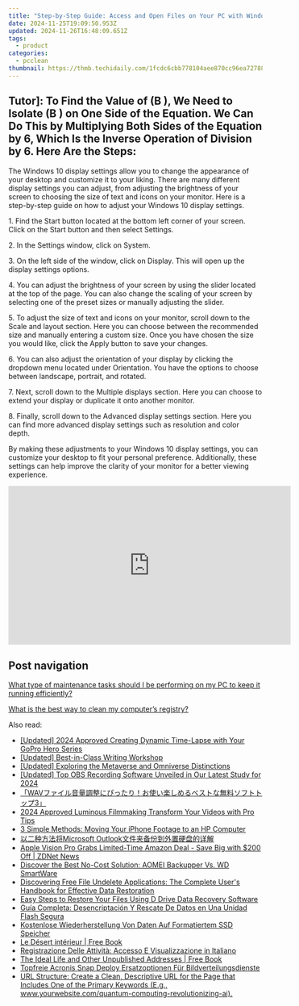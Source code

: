 ```yaml
---
title: "Step-by-Step Guide: Access and Open Files on Your PC with Windows - YL Computing"
date: 2024-11-25T19:09:50.953Z
updated: 2024-11-26T16:48:09.651Z
tags:
  - product
categories:
  - pcclean
thumbnail: https://thmb.techidaily.com/1fcdc6cbb778104aee870cc96ea727883cbb745be14bb05420507854521a636d.jpg
---
```


## Tutor]: To Find the Value of \(B \), We Need to Isolate \(B \) on One Side of the Equation. We Can Do This by Multiplying Both Sides of the Equation by 6, Which Is the Inverse Operation of Division by 6. Here Are the Steps:

The Windows 10 display settings allow you to change the appearance of your desktop and customize it to your liking. There are many different display settings you can adjust, from adjusting the brightness of your screen to choosing the size of text and icons on your monitor. Here is a step-by-step guide on how to adjust your Windows 10 display settings. 

1\. Find the Start button located at the bottom left corner of your screen. Click on the Start button and then select Settings.

2\. In the Settings window, click on System.

3\. On the left side of the window, click on Display. This will open up the display settings options. 

4\. You can adjust the brightness of your screen by using the slider located at the top of the page. You can also change the scaling of your screen by selecting one of the preset sizes or manually adjusting the slider.

5\. To adjust the size of text and icons on your monitor, scroll down to the Scale and layout section. Here you can choose between the recommended size and manually entering a custom size. Once you have chosen the size you would like, click the Apply button to save your changes.

6\. You can also adjust the orientation of your display by clicking the dropdown menu located under Orientation. You have the options to choose between landscape, portrait, and rotated.

7\. Next, scroll down to the Multiple displays section. Here you can choose to extend your display or duplicate it onto another monitor.

8\. Finally, scroll down to the Advanced display settings section. Here you can find more advanced display settings such as resolution and color depth. 

By making these adjustments to your Windows 10 display settings, you can customize your desktop to fit your personal preference. Additionally, these settings can help improve the clarity of your monitor for a better viewing experience.

<!-- affiliate ads begin -->
<iframe width="560" height="315" src="https://www.youtube.com/embed/mHFtYJppXFk?si=ylFaAT4nXqCmlV8F&autoplay=1" title="YouTube video player" frameborder="0" allow="accelerometer; autoplay; clipboard-write; encrypted-media; gyroscope; picture-in-picture; web-share" referrerpolicy="strict-origin-when-cross-origin" allowfullscreen></iframe>
<!-- affiliate ads end -->

## Post navigation

[What type of maintenance tasks should I be performing on my PC to keep it running efficiently?](https://tools.techidaily.com/pcclean/products/)

[What is the best way to clean my computer’s registry?](https://tools.techidaily.com/pcclean/products/)

<ins class="adsbygoogle"
     style="display:block"
     data-ad-format="autorelaxed"
     data-ad-client="ca-pub-7571918770474297"
     data-ad-slot="1223367746"></ins>

<ins class="adsbygoogle"
     style="display:block"
     data-ad-client="ca-pub-7571918770474297"
     data-ad-slot="8358498916"
     data-ad-format="auto"
     data-full-width-responsive="true"></ins>

<span class="atpl-alsoreadstyle">Also read:</span>
<div><ul>
<li><a href="https://article-files.techidaily.com/updated-2024-approved-creating-dynamic-time-lapse-with-your-gopro-hero-series/"><u>[Updated] 2024 Approved Creating Dynamic Time-Lapse with Your GoPro Hero Series</u></a></li>
<li><a href="https://extra-resources.techidaily.com/updated-best-in-class-writing-workshop/"><u>[Updated] Best-in-Class Writing Workshop</u></a></li>
<li><a href="https://some-knowledge.techidaily.com/updated-exploring-the-metaverse-and-omniverse-distinctions/"><u>[Updated] Exploring the Metaverse and Omniverse Distinctions</u></a></li>
<li><a href="https://screen-recording.techidaily.com/updated-top-obs-recording-software-unveiled-in-our-latest-study-for-2024/"><u>[Updated] Top OBS Recording Software Unveiled in Our Latest Study for 2024</u></a></li>
<li><a href="https://video-ai-editor.techidaily.com/1726030282555-wav3/"><u>「WAVファイル音量調整にぴったり！お使い楽しめるベストな無料ソフトトップ3」</u></a></li>
<li><a href="https://fox-cloud.techidaily.com/2024-approved-luminous-filmmaking-transform-your-videos-with-pro-tips/"><u>2024 Approved Luminous Filmmaking Transform Your Videos with Pro Tips</u></a></li>
<li><a href="https://discover-able.techidaily.com/3-simple-methods-moving-your-iphone-footage-to-an-hp-computer/"><u>3 Simple Methods: Moving Your iPhone Footage to an HP Computer</u></a></li>
<li><a href="https://discover-able.techidaily.com/1728509163429-microsoft-outlook/"><u>以二种方法将Microsoft Outlook文件夹备份到外置硬盘的详解</u></a></li>
<li><a href="https://tech-savvy.techidaily.com/apple-vision-pro-grabs-limited-time-amazon-deal-save-big-with-200-off-zdnet-news/"><u>Apple Vision Pro Grabs Limited-Time Amazon Deal - Save Big with $200 Off | ZDNet News</u></a></li>
<li><a href="https://discover-able.techidaily.com/discover-the-best-no-cost-solution-aomei-backupper-vs-wd-smartware/"><u>Discover the Best No-Cost Solution: AOMEI Backupper Vs. WD SmartWare</u></a></li>
<li><a href="https://discover-able.techidaily.com/discovering-free-file-undelete-applications-the-complete-users-handbook-for-effective-data-restoration/"><u>Discovering Free File Undelete Applications: The Complete User's Handbook for Effective Data Restoration</u></a></li>
<li><a href="https://discover-able.techidaily.com/easy-steps-to-restore-your-files-using-d-drive-data-recovery-software/"><u>Easy Steps to Restore Your Files Using D Drive Data Recovery Software</u></a></li>
<li><a href="https://discover-able.techidaily.com/guia-completa-desencriptacion-y-rescate-de-datos-en-una-unidad-flash-segura/"><u>Guía Completa: Desencriptación Y Rescate De Datos en Una Unidad Flash Segura</u></a></li>
<li><a href="https://discover-able.techidaily.com/kostenlose-wiederherstellung-von-daten-auf-formatiertem-ssd-speicher/"><u>Kostenlose Wiederherstellung Von Daten Auf Formatiertem SSD Speicher</u></a></li>
<li><a href="https://novels-ebooks.techidaily.com/210348738-9782226300379-le-desert-interieur/"><u>Le Désert intérieur | Free Book</u></a></li>
<li><a href="https://discover-able.techidaily.com/registrazione-delle-attivita-accesso-e-visualizzazione-in-italiano/"><u>Registrazione Delle Attività: Accesso E Visualizzazione in Italiano</u></a></li>
<li><a href="https://novels-ebooks.techidaily.com/2682501-9781515409236-the-ideal-life-and-other-unpublished-addresses/"><u>The Ideal Life and Other Unpublished Addresses | Free Book</u></a></li>
<li><a href="https://discover-able.techidaily.com/topfreie-acronis-snap-deploy-ersatzoptionen-fur-bildverteilungsdienste/"><u>Topfreie Acronis Snap Deploy Ersatzoptionen Für Bildverteilungsdienste</u></a></li>
<li><a href="https://tech-renaissance.techidaily.com/url-structure-create-a-clean-descriptive-url-for-the-page-that-includes-one-of-the-primary-keywords-eg-wwwyourwebsitecomquantum-computing-revolutionizing-ai58/"><u>URL Structure: Create a Clean, Descriptive URL for the Page that Includes One of the Primary Keywords (E.g., www.yourwebsite.com/quantum-computing-revolutionizing-ai).</u></a></li>
</ul></div>

